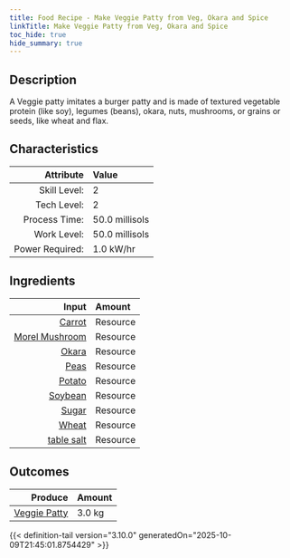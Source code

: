 ```yaml
---
title: Food Recipe - Make Veggie Patty from Veg, Okara and Spice
linkTitle: Make Veggie Patty from Veg, Okara and Spice
toc_hide: true
hide_summary: true
---
```

<!-- This is generated by the MarsSim HelpGenertor, do not edit. -->

## Description
A Veggie patty imitates a burger patty and is made of&#10;&#9;&#9;&#9;textured vegetable protein (like soy), legumes (beans), okara,&#10;&#9;&#9;&#9;nuts, mushrooms, or grains or seeds, like wheat and flax. 

## Characteristics

| Attribute      | Value |
|--------:|:------|
|Skill Level:|2|
|Tech Level:|2|
|Process Time:|50.0 millisols|
|Work Level:|50.0 millisols|
|Power Required:|1.0 kW/hr|

## Ingredients

| Input      | Amount |
|--------:|:------|
|[Carrot](/docs/definitions/resource/carrot)|Resource|0.35 kg|
|[Morel Mushroom](/docs/definitions/resource/morel-mushroom)|Resource|0.15 kg|
|[Okara](/docs/definitions/resource/okara)|Resource|0.5 kg|
|[Peas](/docs/definitions/resource/peas)|Resource|0.5 kg|
|[Potato](/docs/definitions/resource/potato)|Resource|0.5 kg|
|[Soybean](/docs/definitions/resource/soybean)|Resource|0.45 kg|
|[Sugar](/docs/definitions/resource/sugar)|Resource|0.05 kg|
|[Wheat](/docs/definitions/resource/wheat)|Resource|0.5 kg|
|[table salt](/docs/definitions/resource/table-salt)|Resource|0.01 kg|

## Outcomes


| Produce      | Amount |
|--------:|:------|
|[Veggie Patty](/docs/definitions/resource/veggie-patty)|3.0 kg|



{{< definition-tail version="3.10.0" generatedOn="2025-10-09T21:45:01.8754429" >}}




